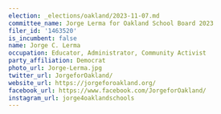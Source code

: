 ```yaml
---
election: _elections/oakland/2023-11-07.md
committee_name: Jorge Lerma for Oakland School Board 2023
filer_id: '1463520'
is_incumbent: false
name: Jorge C. Lerma
occupation: Educator, Administrator, Community Activist
party_affiliation: Democrat
photo_url: Jorge-Lerma.jpg
twitter_url: JorgeforOakland/
website_url: https://jorgeforoakland.org/
facebook_url: https://www.facebook.com/JorgeforOakland/
instagram_url: jorge4oaklandschools
---
```

